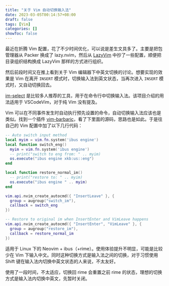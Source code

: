 ```yaml
---
title: "关于 Vim 自动切换输入法"
date: 2023-03-05T00:14:57+08:00
draft: false
tags: [Vim]
categories: []
showToc: false
---
```


最近在折腾 Vim 配置，花了不少时间优化，可以说是差生文具多了。主要是把包管理器从 Packer 换成了 lazy.nvim，然后从 [LazyVim](https://github.com/LazyVim/LazyVim) 中抄了一些配置，顺便把目录组织结构换成 LazyVim 那样的方式进行组织。

然后前段时间又在推上看到关于 Vim 编辑器下中英文切换的讨论。想要实现的效果是 Vim 在离开 `INSERT` 模式时，切换输入法到英文状态，当再次进入 `INSERT` 模式时，又自动切换回去。

[im-select](https://github.com/daipeihust/im-select) 是比较多人推荐的工具，用于在命令行中切换输入法。该项目介绍的用法适用于 VSCodeVim，对于纯 Vim 没有提及。

Vim 可以在不同事件发生时自动执行预先设置的命令，自动切换输入法应该也是类似。找到一个插件 [vim-barbaric](https://github.com/rlue/vim-barbaric)，看了下里面的源码，思路也是如此。于是往自己的 Vim 配置中加了以下几行代码：

```lua
-- Auto switch input method
local myim = vim.fn.system('ibus engine')
local function switch_eng()
  myim = vim.fn.system('ibus engine')
  -- print("switch to eng from: " .. myim)
  os.execute("ibus engine xkb:us::eng")
end

local function restore_normal_im()
  -- print("restore to: " .. myim)
  os.execute("ibus engine " .. myim)
end

vim.api.nvim_create_autocmd({ "InsertLeave" }, {
  group = augroup("switch_im"),
  callback = switch_eng
})

-- Restore to original im when InsertEnter and VimLeave happens
vim.api.nvim_create_autocmd({ "InsertEnter", "VimLeave" }, {
  group = augroup("restore_im"),
  callback = restore_normal_im
})
```

适用于 Linux 下的 Neovim + ibus（+rime）。使用体验提升不明显，可能是比较少在 Vim 下输入中文。同时这种切换方式是输入法之间的切换，对于习惯使用 Shift 键在输入法内切换中英文状态的人来说，不太友好。

使用了一段时间，不太适应，切换回 rime 会重置之前 rime 的状态，理想的切换方式是输入法内切换中英文，先暂时关闭。
